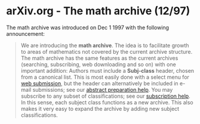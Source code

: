 # arXiv.org - The math archive (12/97)

The math archive was introduced on Dec 1 1997 with the following announcement:

> We are introducing the **math archive**. The idea is to facilitate growth to areas of mathematics not covered by the current archive structure. The math archive has the same features as the current archives (searching, subscribing, web downloading and so on) with one important addition: Authors must include a **Subj-class** header, chosen from a canonical list. This is most easily done with a select menu for [web submission](None), but the header can alternatively be included in e-mail submissions; see our [abstract preparation help](/help/prep.md). You may subscribe to any subset of classifications; see our [subscription help](/help/subscribe.md). In this sense, each subject class functions as a new archive. This also makes it very easy to expand the archive by adding new subject classifications.
